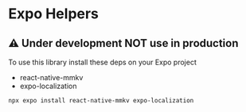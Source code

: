 # Expo Helpers


## ⚠️  Under development NOT use in production


To use this library install these deps on your Expo project

- react-native-mmkv
- expo-localization

```shell
npx expo install react-native-mmkv expo-localization
```
